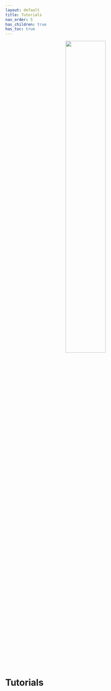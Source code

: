 ```yaml
---
layout: default
title: Tutorials
nav_order: 5
has_children: true
has_toc: true
---
```


<p align="center"><img src="../assets/img/genemap-turotials.svg" height="50%" width="50%"></p>




# Tutorials 
